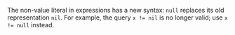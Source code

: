 The non-value literal in expressions has a new syntax: `null` replaces its old
representation `nil`. For example, the query `x != nil` is no longer valid; use
`x != null` instead.
